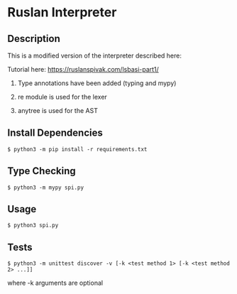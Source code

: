 # Ruslan Interpreter

## Description

This is a modified version of the interpreter described here:

Tutorial here: https://ruslanspivak.com/lsbasi-part1/

1. Type annotations have been added (typing and mypy)

2. re module is used for the lexer

3. anytree is used for the AST

## Install Dependencies

```
$ python3 -m pip install -r requirements.txt
```

## Type Checking

```
$ python3 -m mypy spi.py
```

## Usage

```
$ python3 spi.py
```

## Tests

```
$ python3 -m unittest discover -v [-k <test method 1> [-k <test method 2> ...]]
```

where -k arguments are optional
